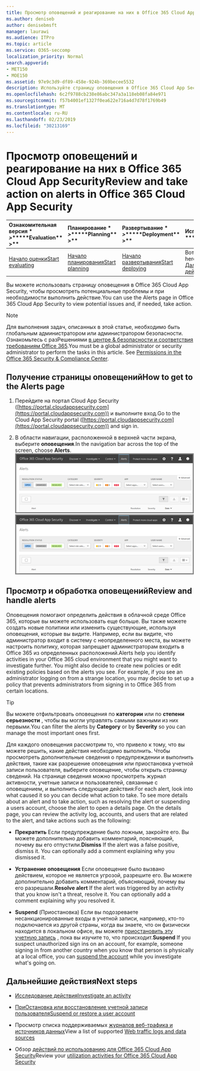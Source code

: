 ```yaml
---
title: Просмотр оповещений и реагирование на них в Office 365 Cloud App Security
ms.author: deniseb
author: denisebmsft
manager: laurawi
ms.audience: ITPro
ms.topic: article
ms.service: O365-seccomp
localization_priority: Normal
search.appverid:
- MET150
- MOE150
ms.assetid: 97e9c3d9-df89-458e-924b-369becee5532
description: Используйте страницу оповещения в Office 365 Cloud App Security для просмотра потенциальных проблем и выполнения действий. Вы можете отклонить или разрешить оповещения, а при необходимости приостановить учетную запись пользователя.
ms.openlocfilehash: 6c2f9788cb238e86abc347a3a118eb08fa84e971
ms.sourcegitcommit: f57b4001ef1327f0ea622e716a4d7d78f1769b49
ms.translationtype: MT
ms.contentlocale: ru-RU
ms.lasthandoff: 02/23/2019
ms.locfileid: "30213169"
---
```

# <a name="review-and-take-action-on-alerts-in-office-365-cloud-app-security"></a><span data-ttu-id="2ecf0-104">Просмотр оповещений и реагирование на них в Office 365 Cloud App Security</span><span class="sxs-lookup"><span data-stu-id="2ecf0-104">Review and take action on alerts in Office 365 Cloud App Security</span></span>
  
|<span data-ttu-id="2ecf0-105">Ознакомительная версия \* *\>*\*</span><span class="sxs-lookup"><span data-stu-id="2ecf0-105">\*\*\*\*Evaluation\*\* \>\*\*</span></span>|<span data-ttu-id="2ecf0-106">Планирование \* *\>*\*</span><span class="sxs-lookup"><span data-stu-id="2ecf0-106">\*\*\*\*Planning\*\* \>\*\*</span></span>|<span data-ttu-id="2ecf0-107">Развертывание \* *\>*\*</span><span class="sxs-lookup"><span data-stu-id="2ecf0-107">\*\*\*\*Deployment\*\* \>\*\*</span></span>|<span data-ttu-id="2ecf0-108">Использование \* \* \* \*</span><span class="sxs-lookup"><span data-stu-id="2ecf0-108">\*\*\*\*Utilization\*\*\*\*</span></span>|
|:-----|:-----|:-----|:-----|
|[<span data-ttu-id="2ecf0-109">Начало оценки</span><span class="sxs-lookup"><span data-stu-id="2ecf0-109">Start evaluating</span></span>](office-365-cas-overview.md) <br/> |[<span data-ttu-id="2ecf0-110">Начало планирования</span><span class="sxs-lookup"><span data-stu-id="2ecf0-110">Start planning</span></span>](get-ready-for-office-365-cas.md) <br/> |[<span data-ttu-id="2ecf0-111">Начало развертывания</span><span class="sxs-lookup"><span data-stu-id="2ecf0-111">Start deploying</span></span>](turn-on-office-365-cas.md) <br/> |<span data-ttu-id="2ecf0-112">Вот что вам!</span><span class="sxs-lookup"><span data-stu-id="2ecf0-112">You are here!</span></span>  <br/> [<span data-ttu-id="2ecf0-113">Дальнейшие действия</span><span class="sxs-lookup"><span data-stu-id="2ecf0-113">Next steps</span></span>](#next-steps) <br/> |
   
<span data-ttu-id="2ecf0-114">Вы можете использовать страницу оповещения в Office 365 Cloud App Security, чтобы просмотреть потенциальные проблемы и при необходимости выполнить действие.</span><span class="sxs-lookup"><span data-stu-id="2ecf0-114">You can use the Alerts page in Office 365 Cloud App Security to view potential issues and, if needed, take action.</span></span>
  
> [!NOTE]
> <span data-ttu-id="2ecf0-p102">Для выполнения задач, описанных в этой статье, необходимо быть глобальным администратором или администратором безопасности. Ознакомьтесь с разРешениями [в центре &amp; безопасности и соответствия требованиям Office 365](permissions-in-the-security-and-compliance-center.md).</span><span class="sxs-lookup"><span data-stu-id="2ecf0-p102">You must be a global administrator or security administrator to perform the tasks in this article. See [Permissions in the Office 365 Security &amp; Compliance Center](permissions-in-the-security-and-compliance-center.md).</span></span> 
  
## <a name="how-to-get-to-the-alerts-page"></a><span data-ttu-id="2ecf0-117">Получение страницы оповещений</span><span class="sxs-lookup"><span data-stu-id="2ecf0-117">How to get to the Alerts page</span></span>

1. <span data-ttu-id="2ecf0-118">Перейдите на портал Cloud App Security ([https://portal.cloudappsecurity.com](https://portal.cloudappsecurity.com)) и выполните вход.</span><span class="sxs-lookup"><span data-stu-id="2ecf0-118">Go to the Cloud App Security portal ([https://portal.cloudappsecurity.com](https://portal.cloudappsecurity.com)) and sign in.</span></span>
  
2. <span data-ttu-id="2ecf0-119">В области навигации, расположенной в верхней части экрана, выберите **оповещения**.</span><span class="sxs-lookup"><span data-stu-id="2ecf0-119">In the navigation bar across the top of the screen, choose **Alerts**.</span></span><br/><span data-ttu-id="2ecf0-120">![На странице оповещения можно просмотреть оповещения, которые были активированы, и все выполненные действия.](media/3b53d4c9-4b13-435d-8547-8c0f9ae6b914.png)</span><span class="sxs-lookup"><span data-stu-id="2ecf0-120">![On the Alerts page, you can see alerts that were triggered and any actions taken.](media/3b53d4c9-4b13-435d-8547-8c0f9ae6b914.png)</span></span>
  
## <a name="review-and-handle-alerts"></a><span data-ttu-id="2ecf0-121">Просмотр и обработка оповещений</span><span class="sxs-lookup"><span data-stu-id="2ecf0-121">Review and handle alerts</span></span>

<span data-ttu-id="2ecf0-p103">Оповещения помогают определить действия в облачной среде Office 365, которые вы можете использовать еще больше. Вы также можете создать новые политики или изменить существующие, используя оповещения, которые вы видите. Например, если вы видите, что администратор входит в систему с неопределенного места, вы можете настроить политику, которая запрещает администраторам входить в Office 365 из определенных расположений.</span><span class="sxs-lookup"><span data-stu-id="2ecf0-p103">Alerts help you identify activities in your Office 365 cloud environment that you might want to investigate further. You might also decide to create new policies or edit existing policies based on the alerts you see. For example, if you see an administrator logging on from a strange location, you may decide to set up a policy that prevents administrators from signing in to Office 365 from certain locations.</span></span>
  
> [!TIP]
> <span data-ttu-id="2ecf0-125">Вы можете отфильтровать оповещения по **категории** или по **степени серьезности** , чтобы вы могли управлять самыми важными из них первыми.</span><span class="sxs-lookup"><span data-stu-id="2ecf0-125">You can filter the alerts by **Category** or by **Severity** so you can manage the most important ones first.</span></span> 
  
<span data-ttu-id="2ecf0-p104">Для каждого оповещения рассмотрим то, что привело к тому, что вы можете решить, какие действия необходимо выполнить. Чтобы просмотреть дополнительные сведения о предупреждении и выполнить действия, такие как разрешение оповещения или приостановка учетной записи пользователя, выберите оповещение, чтобы открыть страницу сведений. На странице сведения можно просмотреть журнал активности, учетные записи и пользователей, связанные с оповещением, и выполнить следующие действия:</span><span class="sxs-lookup"><span data-stu-id="2ecf0-p104">For each alert, look into what caused it so you can decide what action to take. To see more details about an alert and to take action, such as resolving the alert or suspending a users account, choose the alert to open a details page. On the details page, you can review the activity log, accounts, and users that are related to the alert, and take actions such as the following:</span></span>
  
- <span data-ttu-id="2ecf0-p105">**Прекратить** Если предупреждение было ложным, закройте его. Вы можете дополнительно добавить комментарий, поясняющий, почему вы его отпустили.</span><span class="sxs-lookup"><span data-stu-id="2ecf0-p105">**Dismiss** If the alert was a false positive, dismiss it. You can optionally add a comment explaining why you dismissed it.</span></span> 
    
- <span data-ttu-id="2ecf0-p106">**Устранение оповещения** Если оповещение было вызвано действием, которое не является угрозой, разрешите его. Вы можете дополнительно добавить комментарий, объясняющий, почему вы его разрешали.</span><span class="sxs-lookup"><span data-stu-id="2ecf0-p106">**Resolve alert** If the alert was triggered by an activity that you know isn't a threat, resolve it. You can optionally add a comment explaining why you resolved it.</span></span> 
    
- <span data-ttu-id="2ecf0-133">**Suspend** (Приостановка) Если вы подозреваете несанкционированные входы в учетной записи, например, кто-то подключается из другой страны, когда вы знаете, что он физически находится в локальном офисе, вы можете [приостановить эту учетную запись](suspend-or-restore-an-account-in-ocas.md) , пока вы изучите то, что происходит.</span><span class="sxs-lookup"><span data-stu-id="2ecf0-133">**Suspend** If you suspect unauthorized sign ins on an account, for example, someone signing in from another country when you know that person is physically at a local office, you can [suspend the account](suspend-or-restore-an-account-in-ocas.md) while you investigate what's going on.</span></span> 
    
## <a name="next-steps"></a><span data-ttu-id="2ecf0-134">Дальнейшие действия</span><span class="sxs-lookup"><span data-stu-id="2ecf0-134">Next steps</span></span>

- [<span data-ttu-id="2ecf0-135">Исследование действия</span><span class="sxs-lookup"><span data-stu-id="2ecf0-135">Investigate an activity</span></span>](investigate-an-activity-in-office-365-cas.md)
    
- [<span data-ttu-id="2ecf0-136">ПриОстановка или восстановление учетной записи пользователя</span><span class="sxs-lookup"><span data-stu-id="2ecf0-136">Suspend or restore a user account</span></span>](suspend-or-restore-an-account-in-ocas.md)
    
- <span data-ttu-id="2ecf0-137">Просмотр списка поддерживаемых [журналов веб-трафика и источников данных](web-traffic-logs-and-data-sources-for-ocas.md)</span><span class="sxs-lookup"><span data-stu-id="2ecf0-137">View a list of supported [Web traffic logs and data sources](web-traffic-logs-and-data-sources-for-ocas.md)</span></span>
    
- <span data-ttu-id="2ecf0-138">Обзор [действий по использованию для Office 365 Cloud App Security](utilization-activities-for-ocas.md)</span><span class="sxs-lookup"><span data-stu-id="2ecf0-138">Review your [utilization activities for Office 365 Cloud App Security](utilization-activities-for-ocas.md)</span></span>
    

